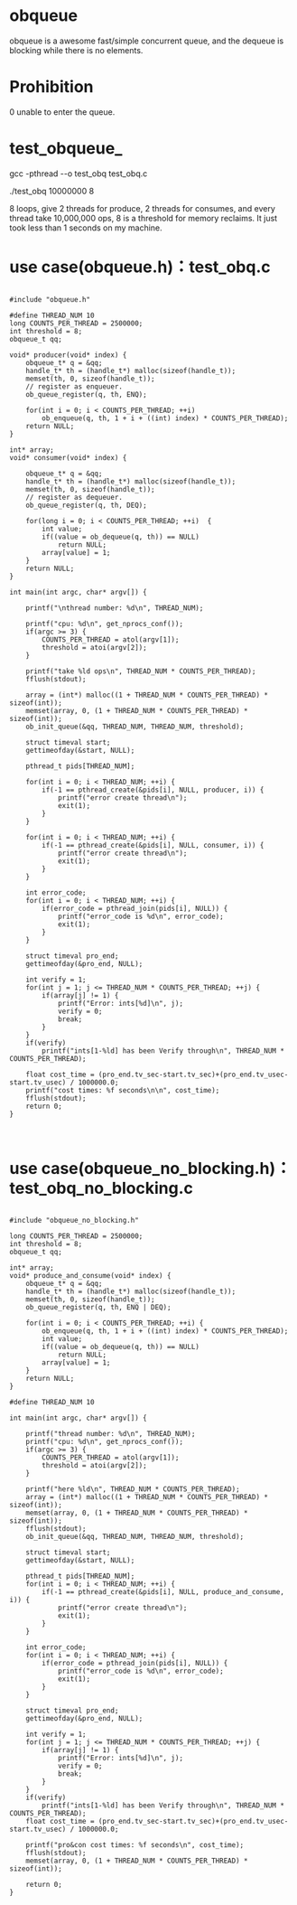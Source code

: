 # obqueue
obqueue is a awesome fast/simple concurrent queue, and the dequeue is blocking while there is no elements.

# Prohibition
0 unable to enter the queue.

# test_obqueue_ 
gcc -pthread --o test_obq test_obq.c

./test_obq 10000000 8

8 loops, give 2 threads for produce, 2 threads for consumes, and every thread take 10,000,000 ops, 8 is a threshold for memory reclaims.
It just took less than 1 seconds on my machine.

# use case(obqueue.h)：test_obq.c
<pre><code>
#include "obqueue.h"

#define THREAD_NUM 10
long COUNTS_PER_THREAD = 2500000;
int threshold = 8;
obqueue_t qq;

void* producer(void* index) {
	obqueue_t* q = &qq;		
	handle_t* th = (handle_t*) malloc(sizeof(handle_t));
	memset(th, 0, sizeof(handle_t));
	// register as enqueuer.
	ob_queue_register(q, th, ENQ);
	
	for(int i = 0; i < COUNTS_PER_THREAD; ++i)  
		ob_enqueue(q, th, 1 + i + ((int) index) * COUNTS_PER_THREAD);
	return NULL;
}

int* array;
void* consumer(void* index) {

	obqueue_t* q = &qq;
	handle_t* th = (handle_t*) malloc(sizeof(handle_t));
	memset(th, 0, sizeof(handle_t));
	// register as dequeuer.
	ob_queue_register(q, th, DEQ);
	
	for(long i = 0; i < COUNTS_PER_THREAD; ++i)  {
		int value;
		if((value = ob_dequeue(q, th)) == NULL)
			return NULL;
		array[value] = 1;		 
	}
	return NULL;
}

int main(int argc, char* argv[]) {

	printf("\nthread number: %d\n", THREAD_NUM);
	
	printf("cpu: %d\n", get_nprocs_conf());
	if(argc >= 3) {
		COUNTS_PER_THREAD = atol(argv[1]);
		threshold = atoi(argv[2]);	
	}
	
	printf("take %ld ops\n", THREAD_NUM * COUNTS_PER_THREAD);
	fflush(stdout);

	array = (int*) malloc((1 + THREAD_NUM * COUNTS_PER_THREAD) * sizeof(int));
	memset(array, 0, (1 + THREAD_NUM * COUNTS_PER_THREAD) * sizeof(int));
	ob_init_queue(&qq, THREAD_NUM, THREAD_NUM, threshold);

    struct timeval start;
    gettimeofday(&start, NULL);
	
	pthread_t pids[THREAD_NUM];
	
	for(int i = 0; i < THREAD_NUM; ++i) {
		if(-1 == pthread_create(&pids[i], NULL, producer, i)) {
			printf("error create thread\n");
			exit(1);
		}
	}

	for(int i = 0; i < THREAD_NUM; ++i) {
		if(-1 == pthread_create(&pids[i], NULL, consumer, i)) {
			printf("error create thread\n");
			exit(1);
		}
	}

	int error_code;
	for(int i = 0; i < THREAD_NUM; ++i) {
		if(error_code = pthread_join(pids[i], NULL)) {
			printf("error_code is %d\n", error_code);
			exit(1);
		}
	}

	struct timeval pro_end;
	gettimeofday(&pro_end, NULL);

	int verify = 1;
	for(int j = 1; j <= THREAD_NUM * COUNTS_PER_THREAD; ++j) {
		if(array[j] != 1) {
			printf("Error: ints[%d]\n", j);
			verify = 0;
			break;
		}
	}
	if(verify)
		printf("ints[1-%ld] has been Verify through\n", THREAD_NUM * COUNTS_PER_THREAD);

	float cost_time = (pro_end.tv_sec-start.tv_sec)+(pro_end.tv_usec-start.tv_usec) / 1000000.0;
	printf("cost times: %f seconds\n\n", cost_time);
	fflush(stdout);
	return 0;
}


</pre></code>
# use case(obqueue_no_blocking.h)：test_obq_no_blocking.c
<pre><code>
#include "obqueue_no_blocking.h"

long COUNTS_PER_THREAD = 2500000;
int threshold = 8;
obqueue_t qq;

int* array;
void* produce_and_consume(void* index) {
	obqueue_t* q = &qq;		
	handle_t* th = (handle_t*) malloc(sizeof(handle_t));
	memset(th, 0, sizeof(handle_t));
	ob_queue_register(q, th, ENQ | DEQ);
	
	for(int i = 0; i < COUNTS_PER_THREAD; ++i) {
		ob_enqueue(q, th, 1 + i + ((int) index) * COUNTS_PER_THREAD);
		int value;
		if((value = ob_dequeue(q, th)) == NULL)
			return NULL;
		array[value] = 1;
	}
	return NULL;
}

#define THREAD_NUM 10

int main(int argc, char* argv[]) {

	printf("thread number: %d\n", THREAD_NUM);
	printf("cpu: %d\n", get_nprocs_conf());
	if(argc >= 3) {
		COUNTS_PER_THREAD = atol(argv[1]);
		threshold = atoi(argv[2]);	
	}
	
	printf("here %ld\n", THREAD_NUM * COUNTS_PER_THREAD);
	array = (int*) malloc((1 + THREAD_NUM * COUNTS_PER_THREAD) * sizeof(int));
	memset(array, 0, (1 + THREAD_NUM * COUNTS_PER_THREAD) * sizeof(int));
	fflush(stdout);
	ob_init_queue(&qq, THREAD_NUM, THREAD_NUM, threshold);

    struct timeval start;
    gettimeofday(&start, NULL);
	
	pthread_t pids[THREAD_NUM];
	for(int i = 0; i < THREAD_NUM; ++i) {
		if(-1 == pthread_create(&pids[i], NULL, produce_and_consume, i)) {
			printf("error create thread\n");
			exit(1);
		}
	}
	
	int error_code;
	for(int i = 0; i < THREAD_NUM; ++i) {
		if(error_code = pthread_join(pids[i], NULL)) {
			printf("error_code is %d\n", error_code);
			exit(1);
		}
	}
	
	struct timeval pro_end;
	gettimeofday(&pro_end, NULL);

	int verify = 1;
	for(int j = 1; j <= THREAD_NUM * COUNTS_PER_THREAD; ++j) {
		if(array[j] != 1) {
			printf("Error: ints[%d]\n", j);
			verify = 0;
			break;
		}
	}
	if(verify)
		printf("ints[1-%ld] has been Verify through\n", THREAD_NUM * COUNTS_PER_THREAD);
	float cost_time = (pro_end.tv_sec-start.tv_sec)+(pro_end.tv_usec-start.tv_usec) / 1000000.0;
	
	printf("pro&con cost times: %f seconds\n", cost_time);
	fflush(stdout);
	memset(array, 0, (1 + THREAD_NUM * COUNTS_PER_THREAD) * sizeof(int));

	return 0;
}
</pre></code>
